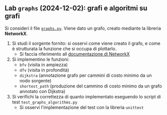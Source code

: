 ## Lab `graphs` (2024-12-02): grafi e algoritmi su grafi

Si consideri il file [`graphs.py`](asd-labs/graphs/graphs.py). Viene dato un grafo, creato mediante la libreria **NetworkX**. 

1. Si studi il sorgente fornito: si osservi come viene creato il grafo, e come è strutturata la funzione che si occupa di plottarlo.
    * Si faccia riferimento all [documentazione di NetworkX](https://networkx.org/documentation/stable/reference/index.html)
2. Si implementino le funzioni:
    * `bfv` (visita in ampiezza)
    * `dfv` (visita in profondità)
    * `dijkstra` (annotazione grafo per cammini di costo minimo da un nodo sorgente)
    * `shortest_path` (produzione del cammino di costo minimo da un grafo annotato con Dijkstra)
3. Si verifichi la correttezza di quanto implementato eseguendo lo script di test `test_graphs_algorithms.py`
    * Si osservi l'implementazione del test con la libreria `unittest`
